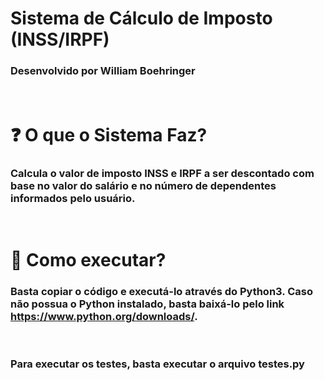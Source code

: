 # Sistema de Cálculo de Imposto (INSS/IRPF)

### Desenvolvido por William Boehringer
<br>

 # ❓ O que o Sistema Faz?

### Calcula o valor de imposto **INSS** e **IRPF** a ser descontado com base no valor do salário e no número de dependentes informados pelo usuário.
<br>

# 🚀 Como executar?

### Basta copiar o código e executá-lo através do **Python3**. Caso não possua o Python instalado, basta baixá-lo pelo link https://www.python.org/downloads/.
<br>

### Para executar os testes, basta executar o arquivo **testes.py** 

